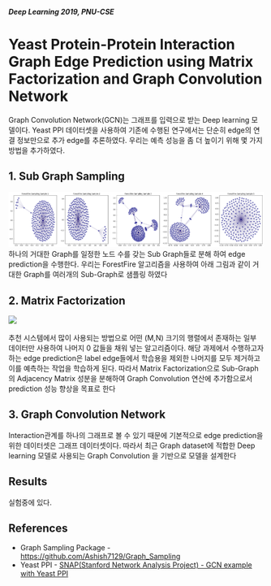 ***Deep Learning 2019, PNU-CSE***
# **Yeast Protein-Protein Interaction Graph Edge Prediction using Matrix Factorization and Graph Convolution Network**

Graph Convolution Network(GCN)는 그래프를 입력으로 받는 Deep learning 모델이다. Yeast PPI 데이터셋을 사용하여 기존에 수행된 연구에서는 단순히 edge의 연결 정보만으로 추가 edge를 추론하였다. 우리는 예측 성능을 좀 더 높이기 위해 몇 가지 방법을 추가하였다.

## 1. Sub Graph Sampling

![](https://github.com/leekh7411/leekh7411.github.io/blob/master/assets/subgraphs.png?raw=true)
하나의 거대한 Graph를 일정한 노드 수를 갖는 Sub Graph들로 분해 하여 edge prediction을 수행한다. 우리는 ForestFire 알고리즘을 사용하여 아래 그림과 같이 거대한 Graph를 여러개의 Sub-Graph로 샘플링 하였다 

## 2. Matrix Factorization
<img src="https://d3ansictanv2wj.cloudfront.net/mf_matrix-c1c20c1013a11279a8defe10e3e05a4b.png" width="40%">

추천 시스템에서 많이 사용되는 방법으로 어떤 (M,N) 크기의 행렬에서 존재하는 일부 데이터만 사용하여 나머지 0 값들을 채워 넣는 알고리즘이다. 해당 과제에서 수행하고자 하는 edge prediction은 label edge들에서 학습용을 제외한 나머지를 모두 제거하고 이를 예측하는 작업을 학습하게 된다. 따라서 Matrix Factorization으로 Sub-Graph의 Adjacency Matrix 성분을 분해하여 Graph Convolution 연산에 추가함으로서 prediction 성능 향상을 목표로 한다

## 3. Graph Convolution Network
Interaction관계를 하나의 그래프로 볼 수 있기 때문에 기본적으로 edge prediction을 위한 데이터셋은 그래프 데이터셋이다. 따라서 최근 Graph dataset에 적합한 Deep learning 모델로 사용되는 Graph Convolution 을 기반으로 모델을 설계한다

## Results
실험중에 있다.


## References
- Graph Sampling Package - https://github.com/Ashish7129/Graph_Sampling
- Yeast PPI - [SNAP(Stanford Network Analysis Project) - GCN example with Yeast PPI](http://snap.stanford.edu/deepnetbio-ismb/ipynb/Graph+Convolutional+Prediction+of+Protein+Interactions+in+Yeast.html)